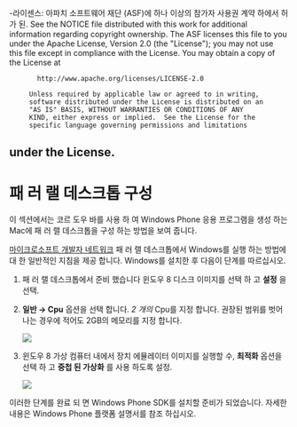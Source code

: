 -라이센스: 아파치 소프트웨어 재단 (ASF)에 하나 이상의 참가자 사용권 계약 하에서 허가 된. See the NOTICE file distributed with this work for additional information regarding copyright ownership. The ASF licenses this file to you under the Apache License, Version 2.0 (the "License"); you may not use this file except in compliance with the License. You may obtain a copy of the License at

           http://www.apache.org/licenses/LICENSE-2.0
    
         Unless required by applicable law or agreed to in writing,
         software distributed under the License is distributed on an
         "AS IS" BASIS, WITHOUT WARRANTIES OR CONDITIONS OF ANY
         KIND, either express or implied.  See the License for the
         specific language governing permissions and limitations
    

   under the License.
---

# 패 러 랠 데스크톱 구성

이 섹션에서는 코르 도우 바를 사용 하 여 Windows Phone 응용 프로그램을 생성 하는 Mac에 패 러 랠 데스크톱을 구성 하는 방법을 보여 줍니다.

[마이크로소프트 개발자 네트워크][1] 패 러 랠 데스크톱에서 Windows를 실행 하는 방법에 대 한 일반적인 지침을 제공 합니다. Windows를 설치한 후 다음이 단계를 따르십시오.

 [1]: http://msdn.microsoft.com/en-US/library/windows/apps/jj945424

1.  패 러 랠 데스크톱에서 준비 했습니다 윈도우 8 디스크 이미지를 선택 하 고 **설정** 을 선택.

2.  **일반 → Cpu** 옵션을 선택 합니다. *2 개의* Cpu를 지정 합니다. 권장된 범위를 벗어나는 경우에 적어도 2GB의 메모리를 지정 합니다.
    
    ![][2]

3.  윈도우 8 가상 컴퓨터 내에서 장치 에뮬레이터 이미지를 실행할 수, **최적화** 옵션을 선택 하 고 **중첩 된 가상화** 를 사용 하도록 설정.
    
    ![][3]

 [2]: img/guide/platforms/wp8/parallel_cpu_opts.png
 [3]: img/guide/platforms/wp8/parallel_optimize_opts.png

이러한 단계를 완료 되 면 Windows Phone SDK를 설치할 준비가 되었습니다. 자세한 내용은 Windows Phone 플랫폼 설명서를 참조 하십시오.